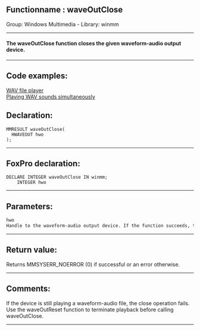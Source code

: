 <link rel="stylesheet" type="text/css" href="../../css/win32api.css">  
<link rel="stylesheet" href="https://cdnjs.cloudflare.com/ajax/libs/font-awesome/4.7.0/css/font-awesome.min.css">

## Functionname : waveOutClose
Group: Windows Multimedia - Library: winmm    
***  


#### The waveOutClose function closes the given waveform-audio output device.
***  


## Code examples:
[WAV file player](../../samples/sample_417.md)  
[Playing WAV sounds simultaneously](../../samples/sample_523.md)  

## Declaration:
```foxpro  
MMRESULT waveOutClose(
  HWAVEOUT hwo
);  
```  
***  


## FoxPro declaration:
```foxpro  
DECLARE INTEGER waveOutClose IN winmm;
	INTEGER hwo  
```  
***  


## Parameters:
```txt  
hwo
Handle to the waveform-audio output device. If the function succeeds, the handle is no longer valid after this call.  
```  
***  


## Return value:
Returns MMSYSERR_NOERROR (0) if successful or an error otherwise.  
***  


## Comments:
If the device is still playing a waveform-audio file, the close operation fails. Use the waveOutReset function to terminate playback before calling waveOutClose.  
  
***  

